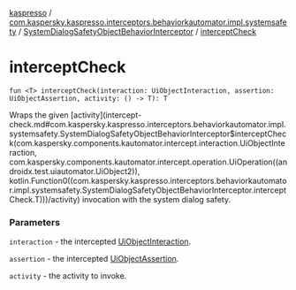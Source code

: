 [kaspresso](../../index.md) / [com.kaspersky.kaspresso.interceptors.behaviorkautomator.impl.systemsafety](../index.md) / [SystemDialogSafetyObjectBehaviorInterceptor](index.md) / [interceptCheck](./intercept-check.md)

# interceptCheck

`fun <T> interceptCheck(interaction: UiObjectInteraction, assertion: UiObjectAssertion, activity: () -> T): T`

Wraps the given [activity](intercept-check.md#com.kaspersky.kaspresso.interceptors.behaviorkautomator.impl.systemsafety.SystemDialogSafetyObjectBehaviorInterceptor$interceptCheck(com.kaspersky.components.kautomator.intercept.interaction.UiObjectInteraction, com.kaspersky.components.kautomator.intercept.operation.UiOperation((androidx.test.uiautomator.UiObject2)), kotlin.Function0((com.kaspersky.kaspresso.interceptors.behaviorkautomator.impl.systemsafety.SystemDialogSafetyObjectBehaviorInterceptor.interceptCheck.T)))/activity) invocation with the system dialog safety.

### Parameters

`interaction` - the intercepted [UiObjectInteraction](#).

`assertion` - the intercepted [UiObjectAssertion](#).

`activity` - the activity to invoke.